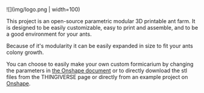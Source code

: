 ![](img/logo.png | width=100)

This project is an open-source parametric modular 3D printable ant farm.
It is designed to be easily customizable, easy to print and assemble, and to be a good environment for your ants.

Because of it's modularity it can be easily expanded in size to fit your ants colony growth.

You can choose to easily make your own custom formicarium by changing the parameters in <a href="https://cad.onshape.com/documents/d7ddd3ac884f473f8009b440/w/5948ea134c8dfe00e7d1d0a3/e/03ab3f3200ff395ac19bfa24?renderMode=0&uiState=66e00d7f8beaf323cb183237">the Onshape document</a> or to directly download the stl files from the THINGIVERSE page or directly from an example project on <a href="https://cad.onshape.com/documents/d7ddd3ac884f473f8009b440/w/5948ea134c8dfe00e7d1d0a3/e/03ab3f3200ff395ac19bfa24?renderMode=0&uiState=66e00d7f8beaf323cb183237">Onshape</a>.
